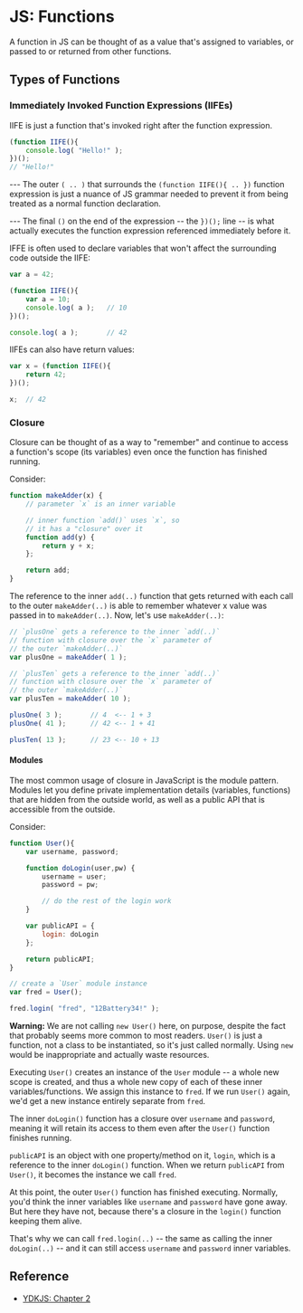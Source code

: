 # JS: Functions
A function in JS can be thought of as a value that's assigned to variables, or passed to or returned from other functions.

## Types of Functions
### Immediately Invoked Function Expressions (IIFEs)
IIFE is just a function that's invoked right after the function expression.
```javascript
(function IIFE(){
    console.log( "Hello!" );
})();
// "Hello!"
```
\--- The outer `( .. )` that surrounds the `(function IIFE(){ .. })` function expression is just a nuance of JS grammar needed to prevent it from being treated as a normal function declaration.

\--- The final `()` on the end of the expression -- the `})();` line -- is what actually executes the function expression referenced immediately before it.

IFFE is often used to declare variables that won't affect the surrounding code outside the IIFE:
```javascript
var a = 42;

(function IIFE(){
    var a = 10;
    console.log( a );   // 10
})();

console.log( a );       // 42
```

IIFEs can also have return values:
```javascript
var x = (function IIFE(){
    return 42;
})();

x;  // 42
```

### Closure
Closure can be thought of as a way to "remember" and continue to access a function's scope (its variables) even once the function has finished running. 

Consider:
```javascript
function makeAdder(x) {
    // parameter `x` is an inner variable

    // inner function `add()` uses `x`, so
    // it has a "closure" over it
    function add(y) {
        return y + x;
    };

    return add;
}
```

The reference to the inner `add(..)` function that gets returned with each call to the outer `makeAdder(..)` is able to remember whatever x value was passed in to `makeAdder(..)`. Now, let's use `makeAdder(..)`:

```javascript
// `plusOne` gets a reference to the inner `add(..)`
// function with closure over the `x` parameter of
// the outer `makeAdder(..)`
var plusOne = makeAdder( 1 );

// `plusTen` gets a reference to the inner `add(..)`
// function with closure over the `x` parameter of
// the outer `makeAdder(..)`
var plusTen = makeAdder( 10 );

plusOne( 3 );       // 4  <-- 1 + 3
plusOne( 41 );      // 42 <-- 1 + 41

plusTen( 13 );      // 23 <-- 10 + 13
```

#### Modules
The most common usage of closure in JavaScript is the module pattern. Modules let you define private implementation details (variables, functions) that are hidden from the outside world, as well as a public API that is accessible from the outside.

Consider:
```javascript
function User(){
    var username, password;

    function doLogin(user,pw) {
        username = user;
        password = pw;

        // do the rest of the login work
    }

    var publicAPI = {
        login: doLogin
    };

    return publicAPI;
}

// create a `User` module instance
var fred = User();

fred.login( "fred", "12Battery34!" );
```

**Warning:** We are not calling `new User()` here, on purpose, despite the fact that probably seems more common to most readers. `User()` is just a function, not a class to be instantiated, so it's just called normally. Using `new` would be inappropriate and actually waste resources.

Executing `User()` creates an instance of the `User` module -- a whole new scope is created, and thus a whole new copy of each of these inner variables/functions. We assign this instance to `fred`. If we run `User()` again, we'd get a new instance entirely separate from `fred`.

The inner `doLogin()` function has a closure over `username` and `password`, meaning it will retain its access to them even after the `User()` function finishes running.

`publicAPI` is an object with one property/method on it, `login`, which is a reference to the inner `doLogin()` function. When we return `publicAPI` from `User()`, it becomes the instance we call `fred`.

At this point, the outer `User()` function has finished executing. Normally, you'd think the inner variables like `username` and `password` have gone away. But here they have not, because there's a closure in the `login()` function keeping them alive.

That's why we can call `fred.login(..)` -- the same as calling the inner `doLogin(..)` -- and it can still access `username` and `password` inner variables.

## Reference
- [YDKJS: Chapter 2](https://github.com/getify/You-Dont-Know-JS/blob/master/up%20%26%20going/ch2.md)